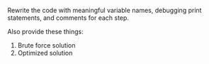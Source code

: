 Rewrite the code with meaningful variable names, debugging print statements, and comments for each step.

Also provide these things:

1. Brute force solution
2. Optimized solution
